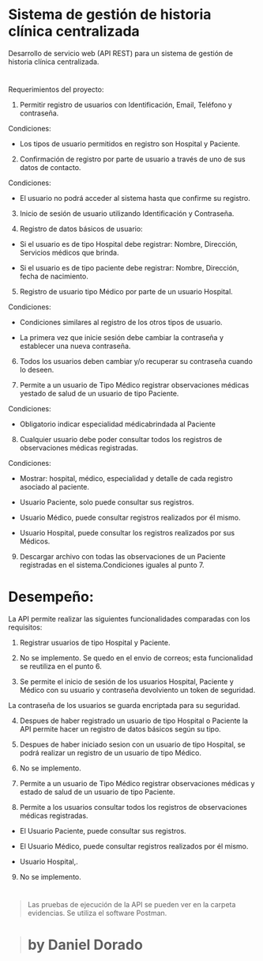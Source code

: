 # Sistema de gestión de historia clínica centralizada

Desarrollo de servicio web (API REST) para un sistema de gestión de historia clínica centralizada.

#
Requerimientos del proyecto:

1. Permitir registro de usuarios con Identificación, Email, Teléfono y contraseña.

Condiciones:

* Los tipos de usuario permitidos en registro son Hospital y Paciente.

2. Confirmación de registro por parte de usuario a través de uno de sus datos de contacto.

Condiciones:

* El usuario no podrá acceder al sistema hasta que confirme su registro.

3. Inicio de sesión de usuario utilizando Identificación y Contraseña.

4. Registro de datos básicos de usuario:

* Si el usuario es de tipo Hospital debe registrar: Nombre, Dirección, Servicios médicos que brinda.

* Si el usuario es de tipo paciente debe registrar: Nombre, Dirección, fecha de nacimiento.

5. Registro de usuario tipo Médico por parte de un usuario Hospital.

Condiciones:

* Condiciones similares al registro de los otros tipos de usuario.

* La primera vez que inicie sesión debe cambiar la contraseña y establecer una nueva contraseña.

6. Todos los usuarios deben cambiar y/o recuperar su contraseña cuando lo deseen.

7. Permite a un usuario de Tipo Médico registrar observaciones médicas yestado de salud de un usuario de tipo Paciente.

Condiciones:

* Obligatorio indicar especialidad médicabrindada al Paciente

8. Cualquier usuario debe poder consultar todos los registros de observaciones médicas registradas. 

Condiciones: 

* Mostrar: hospital, médico, especialidad y detalle de cada registro asociado al paciente.

* Usuario Paciente, solo puede consultar sus registros.

* Usuario Médico, puede consultar registros realizados por él mismo.

* Usuario Hospital, puede consultar los registros realizados por sus Médicos.

9. Descargar archivo con todas las observaciones de un Paciente registradas en el sistema.Condiciones iguales al punto 7.

#
# Desempeño: 

La API permite realizar las siguientes funcionalidades comparadas con los requisitos: 

1. Registrar usuarios de tipo Hospital y Paciente.

2. No se implemento. Se quedo en el envio de correos; esta funcionalidad se reutiliza en el punto 6.

3. Se permite el inicio de sesión de los usuarios Hospital, Paciente y Médico con su usuario y contraseña devolviento un token de seguridad.

La contraseña de los usuarios se guarda encriptada para su seguridad.

4. Despues de haber registrado un usuario de tipo Hospital o Paciente la API permite hacer un registro de datos básicos según su tipo.

5. Despues de haber iniciado sesion con un usuario de tipo Hospital, se podrá realizar un registro de un usuario de tipo Médico.

6. No se implemento.

7. Permite a un usuario de Tipo Médico registrar observaciones médicas y estado de salud de un usuario de tipo Paciente.

8. Permite a los usuarios consultar todos los registros de observaciones médicas registradas. 

* El Usuario Paciente,  puede consultar sus registros.

* El Usuario Médico, puede consultar registros realizados por él mismo.

* Usuario Hospital,.

9. No se implemento.

# 

> Las pruebas de ejecución de la API se pueden ver en la carpeta evidencias. Se utiliza el software Postman.


> # by Daniel Dorado


